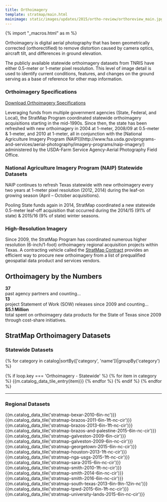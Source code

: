 ```yaml
---
title: Orthoimagery
template: stratmap/main.html
mainimage: static/images/updates/2015/ortho-review/orthoreview_main.jpg
---
```

{% import "_macros.html" as m %}

<div class="container">
<div class="row">
<div class="col-md-8"><p class="lead">Orthoimagery is digital aerial photography that has been geometrically corrected (orthorectified) to remove distortion caused by camera optics, aircraft tilt, and differences in ground elevation.</p>
<p>The publicly available statewide orthoimagery datasets from TNRIS have either 0.5-meter or 1-meter pixel resolution. This level of image detail is used to identify current conditions, features, and changes on the ground serving as a base of reference for other map information. </p></div>
<div class="col-md-4">
<h3>Orthoimagery Specifications</h3>
  <a class="btn btn-lg btn-success" href="{{m.link('static/documents/stratmap/tx_orthoimagery_sow_v9.pdf')}}"><i class="glyphicon glyphicon-document"></i> Download Orthoimagery Specifications</a>
</div>
</div>

<p>Leveraging funds from multiple government agencies (State, Federal, and Local), the StratMap Program coordinated statewide orthoimagery acquisitions starting in the mid-1990s. Since then, the state has been refreshed with new orthoimagery in 2004 at 1-meter, 2008/09 at 0.5-meter & 1-meter, and 2010 at 1-meter, all in conjunction with the [National Agriculture Imagery Program (NAIP)](http://www.fsa.usda.gov/programs-and-services/aerial-photography/imagery-programs/naip-imagery/) administered by the USDA-Farm Service Agency-Aerial Photography Field Office.</p>


<h3>National Agriculture Imagery Program (NAIP) Statewide Datasets</h3>
<p>NAIP continues to refresh Texas statewide with new orthoimagery every two years at 1-meter pixel resolution (2012, 2014) during the leaf-on growing season (April – October acquisitions). </p>

<p>Pooling State funds again in 2014, StratMap coordinated a new statewide 0.5-meter leaf-off acquisition that occurred during the 2014/15 (91% of state) & 2015/16 (9% of state) winter seasons.</p>

<h3>High-Resolution Imagery </h3>

Since 2009, the StratMap Program has coordinated numerous higher resolution (6-inch/1-foot) orthoimagery regional acquisition projects within Texas. A contracting vehicle called the [StratMap Contract](stratmap/stratmap-contracts) provides an efficient way to procure new orthoimagery from a list of prequalified geospatial data product and services vendors.

</div>

<section id="stratmap-by-the-numbers" class="ortho-numbers">
    <div class="container">
      <h2>Orthoimagery by the Numbers</h2>
        <div class="row">
            <div class="col-sm-4">
              <strong>37</strong><br> past agency partners and counting...
            </div>
            <div class="col-sm-4">
              <strong>13</strong><br> project Statement of Work (SOW) releases since 2009 and counting...
            </div>
            <div class="col-sm-4">
              <strong>$5.1 Million</strong><br> total spent on orthoimagery data products for the State of Texas since 2009 through cost-share initiatives.
            </div>
            <!-- <div class="col-xs-12">
              Timeline? --- StratMap Program direct funding over time
            </div> --> 
          </div>
      </div>
</section>
<div class="container">

<h2>StratMap Orthoimagery Datasets</h2>

<h3>Statewide Datasets</h3>

{% for category in catalog|sortBy(['category', 'name'])|groupBy('category') %}
  
  {% if loop.key === 'Orthoimagery - Statewide' %}
      {% for item in category %}
        {{m.catalog_data_tile_entry(item)}}
      {% endfor %}
    {% endif %}
{% endfor %}

<hr class="clearfix">

<h3>Regional Datasets</h3>

{{m.catalog_data_tile('stratmap-bexar-2010-6in-nc')}}
{{m.catalog_data_tile('stratmap-brazos-2011-6in-1ft-nc-cir')}}
{{m.catalog_data_tile('stratmap-brazos-2013-6in-1ft-nc-cir')}}
{{m.catalog_data_tile('stratmap-brazos-and-palestine-2015-6in-nc-cir')}}
{{m.catalog_data_tile('stratmap-galveston-2009-6in-cir')}}
{{m.catalog_data_tile('stratmap-galveston-2009-6in-nc-cir')}}
{{m.catalog_data_tile('stratmap-georgetown-2015-6in-nc-cir')}}
{{m.catalog_data_tile('stratmap-houston-2013-1ft-nc-cir')}}
{{m.catalog_data_tile('stratmap-nga-usgs-2015-1ft-nc-cir')}}
{{m.catalog_data_tile('stratmap-sara-2015-6in-nc-cir')}}
{{m.catalog_data_tile('stratmap-smith-2010-1ft-nc-cir')}}
{{m.catalog_data_tile('stratmap-smith-2014-6in-nc-cir')}}
{{m.catalog_data_tile('stratmap-smith-2016-6in-nc-cir')}}
{{m.catalog_data_tile('stratmap-south-texas-2013-6in-9in-12in-nc')}}
{{m.catalog_data_tile('stratmap-tpwd-2015-6in-1ft-nc-cir')}}
{{m.catalog_data_tile('stratmap-university-lands-2015-6in-nc-cir')}}

</div>
